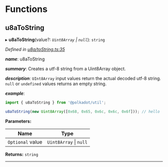 

# Functions

<a id="u8atostring"></a>

##  u8aToString

▸ **u8aToString**(value?: *`Uint8Array` \| `null`*): `string`

*Defined in [u8a/toString.ts:35](https://github.com/polkadot-js/common/blob/5d026e0/packages/util/src/u8a/toString.ts#L35)*

*__name__*: u8aToString

*__summary__*: Creates a utf-8 string from a Uint8Array object.

*__description__*: `UInt8Array` input values return the actual decoded utf-8 string. `null` or `undefined` values returns an empty string.

*__example__*:   

```javascript
import { u8aToString } from '@polkadot/util';

u8aToString(new Uint8Array([0x68, 0x65, 0x6c, 0x6c, 0x6f])); // hello
```

**Parameters:**

| Name | Type |
| ------ | ------ |
| `Optional` value | `Uint8Array` \| `null` |

**Returns:** `string`

___

